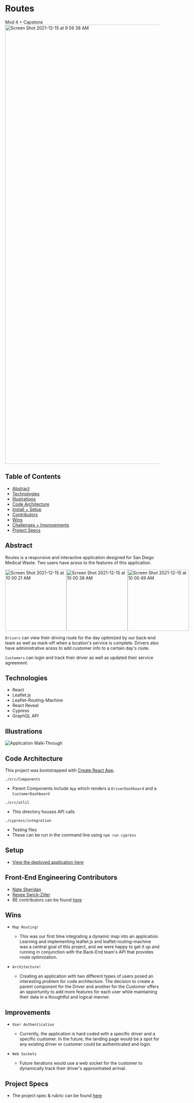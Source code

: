 # Routes
Mod 4 + Capstone
<img width="1434" alt="Screen Shot 2021-12-15 at 9 56 38 AM" src="https://user-images.githubusercontent.com/83723401/146230400-da7573f2-a213-4256-917c-28f6eb851a69.png">

## Table of Contents
  - [Abstract](#abstract)
  - [Technologies](#technologies)
  - [Illustrations](#illustrations)
  - [Code Architecture](#code-architecture)
  - [Install + Setup](#setup)
  - [Contributors](#front-end-engineering-contributors)
  - [Wins](#wins)
  - [Challenges + Improvements](#improvements)
  - [Project Specs](#project-specs)

## Abstract
Routes is a responsive and interactive application designed for San Diego Medical Waste. Two users have acess to the features of this application. 

<div style="display: flex">
  <img width="200" alt="Screen Shot 2021-12-15 at 10 00 21 AM" src="https://user-images.githubusercontent.com/83723401/146231094-8134b5c1-b16e-4b0e-b5fa-7646b7b91a56.png">
<img width="200" alt="Screen Shot 2021-12-15 at 10 00 38 AM" src="https://user-images.githubusercontent.com/83723401/146231111-f08c147b-d9df-4136-b2c2-1e92840fb7d8.png">
<img width="200" alt="Screen Shot 2021-12-15 at 10 00 49 AM" src="https://user-images.githubusercontent.com/83723401/146231123-c2faaaff-4e1f-46a7-a6ad-1026fa9dcf25.png">
</div>

``Drivers`` can view their driving route for the day optimized by our back-end team as well as mark-off when a location's service is complete. Drivers also have administrative acess to add customer info to a certain day's route. 

``Customers`` can login and track their driver as well as updated their service agreement.

## Technologies
  - React
  - Leaflet.js
  - Leaflet-Routing-Machine
  - React Reveal
  - Cypress
  - GraphQL API  

## Illustrations
![Application Walk-Through](https://user-images.githubusercontent.com/83723401/146247429-084ba154-e0a4-402a-a4fa-21b6a0708a09.gif)

## Code Architecture
This project was bootstrapped with [Create React App](https://create-react-app.dev/).

``./src/Components`` 
 - Parent Components include ``App`` which renders a ``DriverDashboard`` and a ``CustomerDashboard``

``./src/utlil``
  - This directory houses API calls 

``./cypress/integration``
  - Testing files
  - These can be run in the command line using ``npm run cypress``

## Setup
  - [View the deployed application here](https://main.d24jazywnsbqit.amplifyapp.com)

## Front-End Engineering Contributors
  - [Nate Sheridan](https://gist.github.com/natesheridan)
  - [Renee Swick-Ziller](https://github.com/reneeswick)
  - BE contributors can be found [here](https://github.com/ozzman84/routes-BE)

## Wins
  - ``Map Routing!``
    - This was our first time integrating a dynamic map into an application. Learning and implementing leaflet.js and leaflet-routing-machine was a central goal of this project, and we were happy to get it up and running in conjunction with the Back-End team's API that provides route optimization. 

  - ``Architecture!``
    - Creating an application with two different types of users posed an interesting problem for code architecture. The decision to create a parent component for the Driver and another for the Customer offers an opportunity to add more features for each user while maintaining their data in a thoughtful and logical manner.
  
## Improvements
- ``User Authentication``
    - Currently, the application is hard coded with a specific driver and a specific customer. In the future, the landing page would be a spot for any existing driver or customer could be authenticated and login.
    
- ``Web Sockets``
  - Future iterations would use a web socket for the customer to dynamically track their driver's approximated arrival.


## Project Specs
  - The project spec & rubric can be found [here](https://mod4.turing.edu/projects/capstone/)

